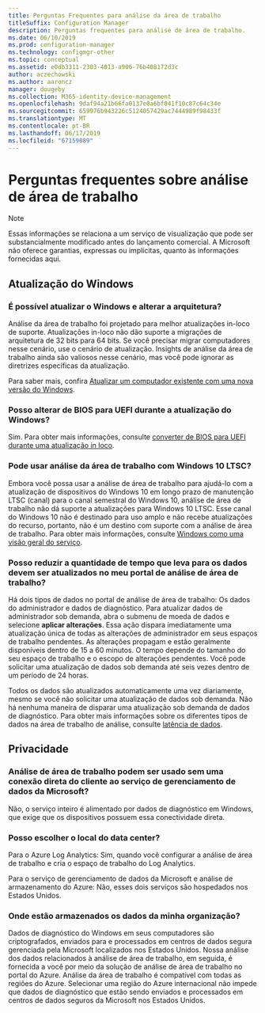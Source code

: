 ```yaml
---
title: Perguntas Frequentes para análise da área de trabalho
titleSuffix: Configuration Manager
description: Perguntas frequentes para análise de área de trabalho.
ms.date: 06/10/2019
ms.prod: configuration-manager
ms.technology: configmgr-other
ms.topic: conceptual
ms.assetid: e0db3311-2303-4013-a906-76b408172d3c
author: aczechowski
ms.author: aaroncz
manager: dougeby
ms.collection: M365-identity-device-management
ms.openlocfilehash: 9daf94a21b66fa0137e0a6bf041f10c87c64c34e
ms.sourcegitcommit: 659976b943226c5124057429ac7444989f98433f
ms.translationtype: MT
ms.contentlocale: pt-BR
ms.lasthandoff: 06/17/2019
ms.locfileid: "67159089"
---
```

# <a name="desktop-analytics-faq"></a>Perguntas frequentes sobre análise de área de trabalho

> [!Note]  
> Essas informações se relaciona a um serviço de visualização que pode ser substancialmente modificado antes do lançamento comercial. A Microsoft não oferece garantias, expressas ou implícitas, quanto às informações fornecidas aqui.  

## <a name="windows-upgrade"></a>Atualização do Windows

### <a name="can-i-upgrade-windows-and-change-architecture"></a>É possível atualizar o Windows e alterar a arquitetura?

Análise da área de trabalho foi projetado para melhor atualizações in-loco de suporte. Atualizações in-loco não dão suporte a migrações de arquitetura de 32 bits para 64 bits. Se você precisar migrar computadores nesse cenário, use o cenário de atualização. Insights de análise da área de trabalho ainda são valiosos nesse cenário, mas você pode ignorar as diretrizes específicas da atualização.

Para saber mais, confira [Atualizar um computador existente com uma nova versão do Windows](/sccm/osd/deploy-use/refresh-an-existing-computer-with-a-new-version-of-windows).

### <a name="can-i-change-from-bios-to-uefi-when-upgrading-windows"></a>Posso alterar de BIOS para UEFI durante a atualização do Windows?

Sim. Para obter mais informações, consulte [converter de BIOS para UEFI durante uma atualização in loco](/sccm/osd/deploy-use/task-sequence-steps-to-manage-bios-to-uefi-conversion#convert-from-bios-to-uefi-during-an-in-place-upgrade).

### <a name="can-i-use-desktop-analytics-with-windows-10-ltsc"></a>Pode usar análise da área de trabalho com Windows 10 LTSC?

Embora você possa usar a análise de área de trabalho para ajudá-lo com a atualização de dispositivos do Windows 10 em longo prazo de manutenção LTSC (canal) para o canal semestral do Windows 10, análise de área de trabalho não dá suporte a atualizações para Windows 10 LTSC. Esse canal do Windows 10 não é destinado para uso amplo e não recebe atualizações do recurso, portanto, não é um destino com suporte com a análise de área de trabalho. Para obter mais informações, consulte [Windows como uma visão geral do serviço](https://docs.microsoft.com/windows/deployment/update/waas-overview#long-term-servicing-channel).

### <a name="can-i-reduce-the-amount-of-time-it-takes-for-data-to-refresh-in-my-desktop-analytics-portal"></a>Posso reduzir a quantidade de tempo que leva para os dados devem ser atualizados no meu portal de análise de área de trabalho?

Há dois tipos de dados no portal de análise de área de trabalho: Os dados do administrador e dados de diagnóstico. Para atualizar dados de administrador sob demanda, abra o submenu de moeda de dados e selecione **aplicar alterações**. Essa ação dispara imediatamente uma atualização única de todas as alterações de administrador em seus espaços de trabalho pendentes. As alterações propagam e estão geralmente disponíveis dentro de 15 a 60 minutos. O tempo depende do tamanho do seu espaço de trabalho e o escopo de alterações pendentes. Você pode solicitar uma atualização de dados sob demanda até seis vezes dentro de um período de 24 horas. 

Todos os dados são atualizados automaticamente uma vez diariamente, mesmo se você não solicitar uma atualização de dados sob demanda. Não há nenhuma maneira de disparar uma atualização sob demanda de dados de diagnóstico. Para obter mais informações sobre os diferentes tipos de dados na área de trabalho de análise, consulte [latência de dados](/sccm/desktop-analytics/troubleshooting#data-latency).


## <a name="privacy"></a>Privacidade

### <a name="can-desktop-analytics-be-used-without-a-direct-client-connection-to-the-microsoft-data-management-service"></a>Análise de área de trabalho podem ser usado sem uma conexão direta do cliente ao serviço de gerenciamento de dados da Microsoft?

Não, o serviço inteiro é alimentado por dados de diagnóstico em Windows, que exige que os dispositivos possuem essa conectividade direta.

### <a name="can-i-choose-the-data-center-location"></a>Posso escolher o local do data center?

Para o Azure Log Analytics: Sim, quando você configurar a análise de área de trabalho e cria o espaço de trabalho do Log Analytics.

Para o serviço de gerenciamento de dados da Microsoft e análise de armazenamento do Azure: Não, esses dois serviços são hospedados nos Estados Unidos.

### <a name="where-is-my-organizations-data-stored"></a>Onde estão armazenados os dados da minha organização?

Dados de diagnóstico do Windows em seus computadores são criptografados, enviados para e processados em centros de dados segura gerenciada pela Microsoft localizados nos Estados Unidos. Nossa análise dos dados relacionados à análise de área de trabalho, em seguida, é fornecida a você por meio da solução de análise de área de trabalho no portal do Azure. Análise da área de trabalho é compatível com todas as regiões do Azure. Selecionar uma região do Azure internacional não impede que dados de diagnóstico que estão sendo enviados e processados em centros de dados seguros da Microsoft nos Estados Unidos.
